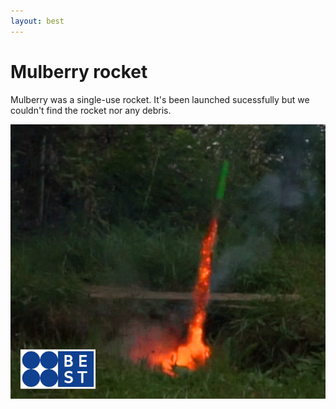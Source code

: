 ```yaml
---
layout: best
---
```


# Mulberry rocket
Mulberry was a single-use rocket.
It's been launched sucessfully but we couldn't find the rocket nor any debris.

<img src="./rocket1.jpg">
